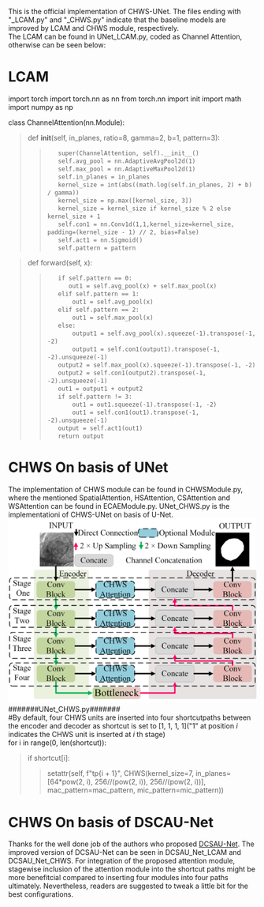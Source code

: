 This is the official implementation of CHWS-UNet. The files ending with "_LCAM.py" and "_CHWS.py" indicate that the baseline models are improved by LCAM and CHWS module, respectively.   
The LCAM can be found in UNet_LCAM.py, coded as Channel Attention, otherwise can be seen below:
# LCAM 
import torch
import torch.nn as nn
from torch.nn import init
import math
import numpy as np

class ChannelAttention(nn.Module):  
>    def __init__(self, in_planes, ratio=8, gamma=2, b=1, pattern=3):  
>>        super(ChannelAttention, self).__init__()  
>>        self.avg_pool = nn.AdaptiveAvgPool2d(1)  
>>        self.max_pool = nn.AdaptiveMaxPool2d(1)  
>>        self.in_planes = in_planes   
>>        kernel_size = int(abs((math.log(self.in_planes, 2) + b) / gamma))  
>>        kernel_size = np.max([kernel_size, 3])  
>>        kernel_size = kernel_size if kernel_size % 2 else kernel_size + 1  
>>        self.con1 = nn.Conv1d(1,1,kernel_size=kernel_size, padding=(kernel_size - 1) // 2, bias=False)  
>>        self.act1 = nn.Sigmoid()  
>>        self.pattern = pattern  

>    def forward(self, x):  
>>        if self.pattern == 0:  
>>           out1 = self.avg_pool(x) + self.max_pool(x)  
>>        elif self.pattern == 1:  
>>            out1 = self.avg_pool(x)  
>>        elif self.pattern == 2:  
>>            out1 = self.max_pool(x)  
>>        else:  
>>            output1 = self.avg_pool(x).squeeze(-1).transpose(-1, -2)  
>>            output1 = self.con1(output1).transpose(-1, -2).unsqueeze(-1)  
>>        output2 = self.max_pool(x).squeeze(-1).transpose(-1, -2)  
>>        output2 = self.con1(output2).transpose(-1, -2).unsqueeze(-1)  
>>        out1 = output1 + output2  
>>        if self.pattern != 3:  
>>            out1 = out1.squeeze(-1).transpose(-1, -2)  
>>            out1 = self.con1(out1).transpose(-1, -2).unsqueeze(-1)  
>>        output = self.act1(out1)  
>>        return output  

# CHWS On basis of UNet      
The implementation of CHWS module can be found in CHWSModule.py, where the mentioned SpatialAttention, HSAttention, CSAttention and WSAttention can be found in ECAEModule.py. UNet_CHWS.py is the  implementationi of CHWS-UNet on basis of U-Net.  
![CHWS-UNet](UNet_base.png)
#######UNet_CHWS.py#######  
#By default, four CHWS units are inserted into four shortcutpaths between the encoder and decoder as shortcut is set to [1, 1, 1, 1]("1" at position _i_ indicates the CHWS unit is inserted at _i_ th stage)  
for i in range(0, len(shortcut)):  
> if shortcut[i]:  
>> setattr(self, f"tp{i + 1}", CHWS(kernel_size=7, in_planes=[64*pow(2, i), 256//(pow(2, i)), 256//(pow(2, i))], mac_pattern=mac_pattern, mic_pattern=mic_pattern))  

# CHWS On basis of DSCAU-Net
Thanks for the well done job of the authors who proposed [DCSAU-Net](https://github.com/xq141839/DCSAU-Net). The improved version of DCSAU-Net can be seen in DCSAU_Net_LCAM and DCSAU_Net_CHWS. For integration of the proposed attention module, stagewise inclusion of the attention module into the shortcut paths might be more benefitcial compared to inserting four modules into four paths ultimately. Nevertheless, readers are suggested to tweak a little bit for the best configurations.
